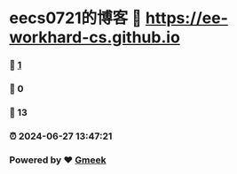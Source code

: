 # eecs0721的博客 :link: https://ee-workhard-cs.github.io 
### :page_facing_up: [1](https://ee-workhard-cs.github.io/tag.html) 
### :speech_balloon: 0 
### :hibiscus: 13 
### :alarm_clock: 2024-06-27 13:47:21 
### Powered by :heart: [Gmeek](https://github.com/Meekdai/Gmeek)
